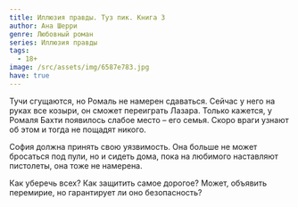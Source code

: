 ```yaml
---
title: Иллюзия правды. Туз пик. Книга 3
author: Ана Шерри
genre: Любовный роман
series: Иллюзия правды
tags:
  - 18+
image: /src/assets/img/6587e783.jpg
have: true
---
```

Тучи сгущаются, но Ромаль не намерен сдаваться. Сейчас у него на руках все козыри, он сможет переиграть Лазара. Только кажется, у Ромаля Бахти появилось слабое место – его семья. Скоро враги узнают об этом и тогда не пощадят никого.

София должна принять свою уязвимость. Она больше не может бросаться под пули, но и сидеть дома, пока на любимого наставляют пистолеты, она тоже не намерена.

Как уберечь всех? Как защитить самое дорогое? Может, объявить перемирие, но гарантирует ли оно безопасность?

